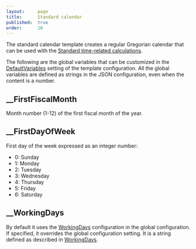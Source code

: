 ```yaml
---
layout:     page
title:      Standard calendar
published:  true
order:      10
---
```


The standard calendar template creates a 
regular Gregorian calendar that can be used with the [Standard time-related calculations](https://www.daxpatterns.com/standard-time-related-calculations/).

The following are the global variables that can be customized in the [DefaultVariables](./../configuration/config-object/custom-table.md#defaultvariables) setting of the template configuration.
All the global variables are defined as strings in the JSON configuration, even when the content is a number.

## __FirstFiscalMonth
Month number (1-12) of the first fiscal month of the year.

## __FirstDayOfWeek
First day of the week expressed as an integer number:
- 0: Sunday
- 1: Monday
- 2: Tuesday
- 3: Wednesday
- 4: Thursday
- 5: Friday
- 6: Saturday

## __WorkingDays
By default it uses the [WorkingDays](../configuration/config-object/holidays.md#workingdays) configuration in the global configuration. If specified, it overrides the global configuration setting. It is a string defined as described in [WorkingDays](../configuration/config-object/holidays.md#workingdays). 
